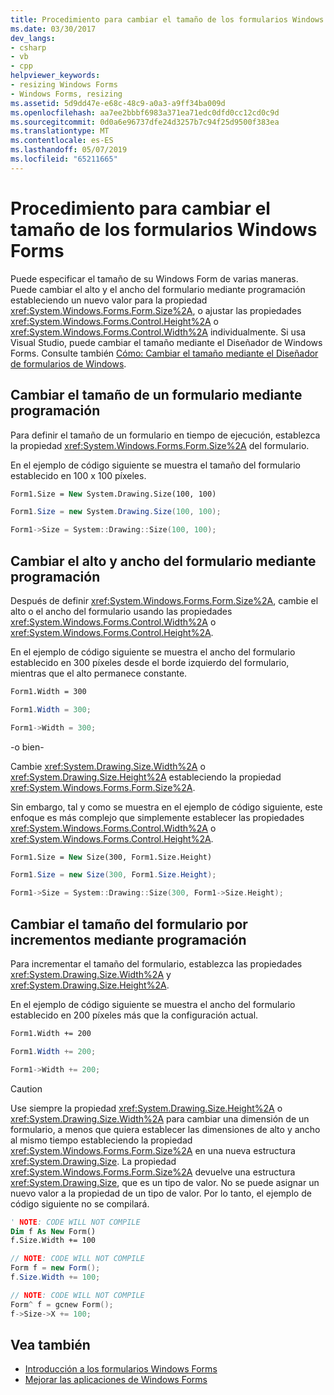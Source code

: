 ```yaml
---
title: Procedimiento para cambiar el tamaño de los formularios Windows Forms
ms.date: 03/30/2017
dev_langs:
- csharp
- vb
- cpp
helpviewer_keywords:
- resizing Windows Forms
- Windows Forms, resizing
ms.assetid: 5d9dd47e-e68c-48c9-a0a3-a9ff34ba009d
ms.openlocfilehash: aa7ee2bbbf6983a371ea71edc0dfd0cc12cd0c9d
ms.sourcegitcommit: 0d0a6e96737dfe24d3257b7c94f25d9500f383ea
ms.translationtype: MT
ms.contentlocale: es-ES
ms.lasthandoff: 05/07/2019
ms.locfileid: "65211665"
---
```

# <a name="how-to-resize-windows-forms"></a>Procedimiento para cambiar el tamaño de los formularios Windows Forms

Puede especificar el tamaño de su Windows Form de varias maneras. Puede cambiar el alto y el ancho del formulario mediante programación estableciendo un nuevo valor para la propiedad <xref:System.Windows.Forms.Form.Size%2A>, o ajustar las propiedades <xref:System.Windows.Forms.Control.Height%2A> o <xref:System.Windows.Forms.Control.Width%2A> individualmente. Si usa Visual Studio, puede cambiar el tamaño mediante el Diseñador de Windows Forms. Consulte también [Cómo: Cambiar el tamaño mediante el Diseñador de formularios de Windows](https://docs.microsoft.com/previous-versions/visualstudio/visual-studio-2010/37k2zkwx(v=vs.100)).

## <a name="resize-a-form-programmatically"></a>Cambiar el tamaño de un formulario mediante programación

Para definir el tamaño de un formulario en tiempo de ejecución, establezca la propiedad <xref:System.Windows.Forms.Form.Size%2A> del formulario.

En el ejemplo de código siguiente se muestra el tamaño del formulario establecido en 100 x 100 píxeles.

```vb
Form1.Size = New System.Drawing.Size(100, 100)
```

```csharp
Form1.Size = new System.Drawing.Size(100, 100);
```

```cpp
Form1->Size = System::Drawing::Size(100, 100);
```

## <a name="change-form-width-and-height-programmatically"></a>Cambiar el alto y ancho del formulario mediante programación

Después de definir <xref:System.Windows.Forms.Form.Size%2A>, cambie el alto o el ancho del formulario usando las propiedades <xref:System.Windows.Forms.Control.Width%2A> o <xref:System.Windows.Forms.Control.Height%2A>.

En el ejemplo de código siguiente se muestra el ancho del formulario establecido en 300 píxeles desde el borde izquierdo del formulario, mientras que el alto permanece constante.

```vb
Form1.Width = 300
```

```csharp
Form1.Width = 300;
```

```cpp
Form1->Width = 300;
```

-o bien-

Cambie <xref:System.Drawing.Size.Width%2A> o <xref:System.Drawing.Size.Height%2A> estableciendo la propiedad <xref:System.Windows.Forms.Form.Size%2A>.

Sin embargo, tal y como se muestra en el ejemplo de código siguiente, este enfoque es más complejo que simplemente establecer las propiedades <xref:System.Windows.Forms.Control.Width%2A> o <xref:System.Windows.Forms.Control.Height%2A>.

```vb
Form1.Size = New Size(300, Form1.Size.Height)
```

```csharp
Form1.Size = new Size(300, Form1.Size.Height);
```

```cpp
Form1->Size = System::Drawing::Size(300, Form1->Size.Height);
```

## <a name="change-form-size-by-increments-programmatically"></a>Cambiar el tamaño del formulario por incrementos mediante programación

Para incrementar el tamaño del formulario, establezca las propiedades <xref:System.Drawing.Size.Width%2A> y <xref:System.Drawing.Size.Height%2A>.

En el ejemplo de código siguiente se muestra el ancho del formulario establecido en 200 píxeles más que la configuración actual.

```vb
Form1.Width += 200
```

```csharp
Form1.Width += 200;
```

```cpp
Form1->Width += 200;
```

> [!CAUTION]
> Use siempre la propiedad <xref:System.Drawing.Size.Height%2A> o <xref:System.Drawing.Size.Width%2A> para cambiar una dimensión de un formulario, a menos que quiera establecer las dimensiones de alto y ancho al mismo tiempo estableciendo la propiedad <xref:System.Windows.Forms.Form.Size%2A> en una nueva estructura <xref:System.Drawing.Size>. La propiedad <xref:System.Windows.Forms.Form.Size%2A> devuelve una estructura <xref:System.Drawing.Size>, que es un tipo de valor. No se puede asignar un nuevo valor a la propiedad de un tipo de valor. Por lo tanto, el ejemplo de código siguiente no se compilará.

```vb
' NOTE: CODE WILL NOT COMPILE
Dim f As New Form()
f.Size.Width += 100
```

```csharp
// NOTE: CODE WILL NOT COMPILE
Form f = new Form();
f.Size.Width += 100;
```

```cpp
// NOTE: CODE WILL NOT COMPILE
Form^ f = gcnew Form();
f->Size->X += 100;
```

## <a name="see-also"></a>Vea también

- [Introducción a los formularios Windows Forms](getting-started-with-windows-forms.md)
- [Mejorar las aplicaciones de Windows Forms](./advanced/index.md)
